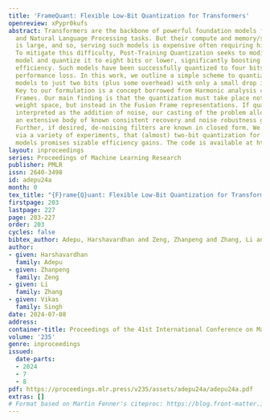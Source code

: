 ```yaml
---
title: 'FrameQuant: Flexible Low-Bit Quantization for Transformers'
openreview: xPypr0kufs
abstract: Transformers are the backbone of powerful foundation models for many Vision
  and Natural Language Processing tasks. But their compute and memory/storage footprint
  is large, and so, serving such models is expensive often requiring high-end hardware.
  To mitigate this difficulty, Post-Training Quantization seeks to modify a pre-trained
  model and quantize it to eight bits or lower, significantly boosting compute/memory/latency
  efficiency. Such models have been successfully quantized to four bits with some
  performance loss. In this work, we outline a simple scheme to quantize Transformer-based
  models to just two bits (plus some overhead) with only a small drop in accuracy.
  Key to our formulation is a concept borrowed from Harmonic analysis called Fusion
  Frames. Our main finding is that the quantization must take place not in the original
  weight space, but instead in the Fusion Frame representations. If quantization is
  interpreted as the addition of noise, our casting of the problem allows invoking
  an extensive body of known consistent recovery and noise robustness guarantees.
  Further, if desired, de-noising filters are known in closed form. We show empirically,
  via a variety of experiments, that (almost) two-bit quantization for Transformer
  models promises sizable efficiency gains. The code is available at https://github.com/vsingh-group/FrameQuant
layout: inproceedings
series: Proceedings of Machine Learning Research
publisher: PMLR
issn: 2640-3498
id: adepu24a
month: 0
tex_title: "{F}rame{Q}uant: Flexible Low-Bit Quantization for Transformers"
firstpage: 203
lastpage: 227
page: 203-227
order: 203
cycles: false
bibtex_author: Adepu, Harshavardhan and Zeng, Zhanpeng and Zhang, Li and Singh, Vikas
author:
- given: Harshavardhan
  family: Adepu
- given: Zhanpeng
  family: Zeng
- given: Li
  family: Zhang
- given: Vikas
  family: Singh
date: 2024-07-08
address:
container-title: Proceedings of the 41st International Conference on Machine Learning
volume: '235'
genre: inproceedings
issued:
  date-parts:
  - 2024
  - 7
  - 8
pdf: https://proceedings.mlr.press/v235/assets/adepu24a/adepu24a.pdf
extras: []
# Format based on Martin Fenner's citeproc: https://blog.front-matter.io/posts/citeproc-yaml-for-bibliographies/
---
```

